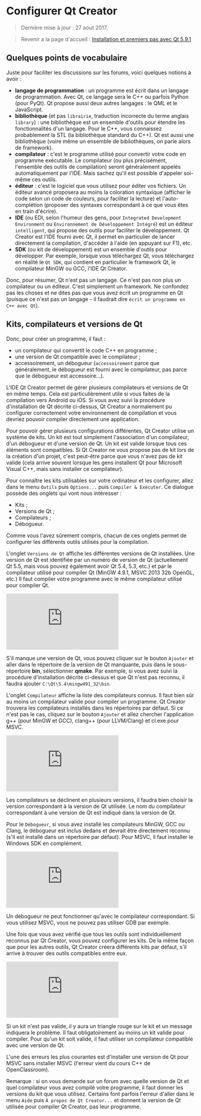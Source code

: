 
# Configurer Qt Creator

> Dernière mise à jour : 27 aout 2017.

> Revenir a la page d'accueil : [Installation et premiers pas avec Qt 5.9.1](index.md)

## Quelques points de vocabulaire

Juste pour faciliter les discussions sur les forums, voici quelques notions à avoir :

  * **langage de programmation** : un programme est écrit dans un langage de programmation. Avec Qt, ce langage sera le C++ ou parfois Python (pour PyQt). Qt propose aussi deux autres langages : le QML et le JavaScript.
  * **bibliothèque** (et pas `librairie`, traduction incorrecte du terme anglais `library`) : une bibliothèque est un ensemble d'outils pour étendre les fonctionnalités d'un langage. Pour le C++, vous connaissez probablement la STL (la bibliothèque standard du C++). Qt est aussi une bibliothèque (voire même un ensemble de bibliothèques, on parle alors de framework).
  * **compilateur** : c'est le programme utilisé pour convertir votre code en programme exécutable. Le compilateur (ou plus précisément, l'ensemble des outils de compilation) seront généralement appelés automatiquement par l'IDE. Mais sachez qu'il est possible d'appeler soi-même ces outils.
  * **éditeur** : c'est le logiciel que vous utilisez pour éditer vos fichiers. Un éditeur avancé proposera au moins la coloration syntaxique (afficher le code selon un code de couleurs, pour faciliter la lecture) et l'auto-complétion (proposer des syntaxes correspondant à ce que vous êtes en train d'écrire).
  * **IDE** (ou EDI, selon l'humeur des gens, pour `Integrated Development Environment` ou `Environnement de Développement Intégré`) est un éditeur `intelligent`, qui propose des outils pour faciliter le développement. Qt Creator est l'IDE fourni avec Qt, il permet en particulier de lancer directement la compilation, d'accéder à l'aide (en appuyant sur F1), etc.
  * **SDK** (ou kit de développement) est un ensemble d'outils pour développer. Par exemple, lorsque vous téléchargez Qt, vous téléchargez en réalité le `Qt SDK`, qui contient en particulier le framework Qt, le compilateur MinGW ou GCC, l'IDE Qt Creator.

Donc, pour résumer, Qt n'est pas un langage. Ce n'est pas non plus un compilateur ou un éditeur. C'est simplement un framework. Ne confondez pas les choses et ne dites pas que vous avez écrit un programme en Qt (puisque ce n'est pas un langage - il faudrait dire `écrit un programme en C++ avec Qt`).

## Kits, compilateurs et versions de Qt

Donc, pour créer un programme, il faut :

  * un compilateur qui convertit le code C++ en programme ;
  * une version de Qt compatible avec le compilateur ;
  * accessoirement, un débogueur (`accessoirement` parce que généralement, le débogueur est fourni avec le compilateur, pas parce que le débogueur est accessoire...).

L'IDE Qt Creator permet de gérer plusieurs compilateurs et versions de Qt en même temps. Cela est particulièrement utile si vous faites de la compilation vers Android ou iOS. Si vous avez suivi la procédure d'installation de Qt décrite ci-dessus, Qt Creator a normalement pu configurer correctement votre environnement de compilation et vous devriez pouvoir compiler directement une application.

Pour pouvoir gérer plusieurs configurations différentes, Qt Creator utilise un système de kits. Un kit est tout simplement l'association d'un compilateur, d'un débogueur et d'une version de Qt. Un kit est valide lorsque tous ces éléments sont compatibles. Si Qt Creator ne vous propose pas de kit lors de la création d'un projet, c'est peut-être parce que vous n'avez pas de kit valide (cela arrive souvent lorsque les gens installent Qt pour Microsoft Visual C++, mais sans installer ce compilateur).

Pour connaître les kits utilisables sur votre ordinateur et les configurer, allez dans le menu `Outils` puis `Options...` puis `Compiler & Exécuter`. Ce dialogue possède des onglets qui vont nous intéresser :

  * Kits ;
  * Versions de Qt ;
  * Compilateurs ;
  * Débogueur.

Comme vous l'avez sûrement compris, chacun de ces onglets permet de configurer les différents outils utilisés pour la compilation.

L'onglet `Versions de Qt` affiche les différentes versions de Qt installées. Une version de Qt est identifiée par un numéro de version de Qt (actuellement Qt 5.5, mais vous pouvez également avoir Qt 5.4, 5.3, etc.) et par le compilateur utilisé pour compiler Qt (MinGW 4.9.1, MSVC 2013 32b OpenGL, etc.) Il faut compiler votre programme avec le même compilateur utilisé pour compiler Qt.

![image](http://guillaume.belz.free.fr/lib/exe/fetch.php?media=install_19.png)

S'il manque une version de Qt, vous pouvez cliquer sur le bouton `Ajouter` et aller dans le répertoire de la version de Qt manquante, puis dans le sous-répertoire **bin**, sélectionner **qmake**. Par exemple, si vous avez suivi la procédure d'installation décrite ci-dessus et que Qt n'est pas reconnu, il faudra ajouter `C:\Qt\5.4\mingw491_32\bin`.

L'onglet `Compilateur` affiche la liste des compilateurs connus. Il faut bien sûr au moins un compilateur valide pour compiler un programme. Qt Creator trouvera les compilateurs installés dans les répertoires par défaut. Si ce n'est pas le cas, cliquez sur le bouton `Ajouter` et allez chercher l'application g++ (pour MinGW et GCC), clang++ (pour LLVM/Clang) et cl.exe pour MSVC.

![image](http://guillaume.belz.free.fr/lib/exe/fetch.php?media=install_20.png)

Les compilateurs se déclinent en plusieurs versions, il faudra bien choisir la version correspondant à la version de Qt utilisée. Le nom du compilateur correspondant à une version de Qt est indiqué dans la version de Qt.

Pour le `Débogueur`, si vous avez installé les compilateurs MinGW, GCC ou Clang, le débogueur est inclus dedans et devrait être directement reconnu (s'il est installé dans un répertoire par défaut). Pour MSVC, il faut installer le Windows SDK en complément.

![image](http://guillaume.belz.free.fr/lib/exe/fetch.php?media=install_21.png)

Un débogueur ne peut fonctionner qu'avec le compilateur correspondant. Si vous utilisez MSVC, vous ne pouvez pas utiliser GDB par exemple.

Une fois que vous avez vérifié que tous les outils sont individuellement reconnus par Qt Creator, vous pouvez configurer les kits. De la même façon que pour les autres outils, Qt Creator créera différents kits par défaut, s'il arrive à trouver des outils compatibles entre eux. 

![image](http://guillaume.belz.free.fr/lib/exe/fetch.php?media=install_18.png)

Si un kit n'est pas valide, il y aura un triangle rouge sur le kit et un message indiquera le problème. Il faut obligatoirement au moins un kit valide pour compiler. Pour qu'un kit soit valide, il faut utiliser un compilateur compatible avec une version de Qt.

L'une des erreurs les plus courantes est d'installer une version de Qt pour MSVC sans installer MSVC (l'erreur vient du cours C++ de OpenClassroom).

Remarque : si on vous demande sur un forum avec quelle version de Qt et quel compilateur vous avez compilé votre programme, il faut donner les versions du kit que vous utilisez. Certains font parfois l'erreur d'aller dans le menu `Aide` puis `À propos de Qt Creator...` et donnent la version de Qt utilisée pour compiler Qt Creator, pas leur programme.
